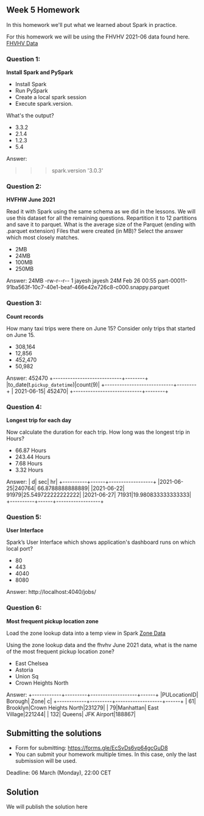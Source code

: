 ## Week 5 Homework 

In this homework we'll put what we learned about Spark in practice.

For this homework we will be using the FHVHV 2021-06 data found here. [FHVHV Data](https://github.com/DataTalksClub/nyc-tlc-data/releases/download/fhvhv/fhvhv_tripdata_2021-06.csv.gz )


### Question 1: 

**Install Spark and PySpark** 

- Install Spark
- Run PySpark
- Create a local spark session
- Execute spark.version.

What's the output?
- 3.3.2
- 2.1.4
- 1.2.3
- 5.4

Answer:
>>> spark.version
'3.0.3'

### Question 2: 

**HVFHW June 2021**

Read it with Spark using the same schema as we did in the lessons. 
We will use this dataset for all the remaining questions.
Repartition it to 12 partitions and save it to parquet.
What is the average size of the Parquet (ending with .parquet extension) Files that were created (in MB)? Select the answer which most closely matches.


- 2MB
- 24MB
- 100MB
- 250MB

Answer:
    24MB
    -rw-r--r-- 1 jayesh jayesh  24M Feb 26 00:55 part-00011-91ba563f-10c7-40e1-beaf-466e42e726c8-c000.snappy.parquet

### Question 3: 

**Count records**  

How many taxi trips were there on June 15?
Consider only trips that started on June 15.

- 308,164
- 12,856
- 452,470
- 50,982

Answer: 452470
+----------------------------+--------+
|to_date(t.`pickup_datetime`)|count(9)|
+----------------------------+--------+
|                  2021-06-15|  452470|
+----------------------------+--------+

### Question 4: 

**Longest trip for each day**  

Now calculate the duration for each trip.
How long was the longest trip in Hours?

- 66.87 Hours
- 243.44 Hours
- 7.68 Hours
- 3.32 Hours

Answer:
|         d|   sec|                hr|
+----------+------+------------------+
|2021-06-25|240764|  66.8788888888889|
|2021-06-22| 91979|25.549722222222222|
|2021-06-27| 71931|19.980833333333333|
+----------+------+------------------+

### Question 5: 

**User Interface**

 Spark’s User Interface which shows application's dashboard runs on which local port?

- 80
- 443
- 4040
- 8080

Answer:
    http://localhost:4040/jobs/

### Question 6: 

**Most frequent pickup location zone**

Load the zone lookup data into a temp view in Spark
[Zone Data](https://github.com/DataTalksClub/nyc-tlc-data/releases/download/misc/taxi_zone_lookup.csv)

Using the zone lookup data and the fhvhv June 2021 data, what is the name of the most frequent pickup location zone?

- East Chelsea
- Astoria
- Union Sq
- Crown Heights North

Answer: 
+------------+---------+-------------------+------+
|PULocationID|  Borough|               Zone|     c|
+------------+---------+-------------------+------+
|          61| Brooklyn|Crown Heights North|231279|
|          79|Manhattan|       East Village|221244|
|         132|   Queens|        JFK Airport|188867|


## Submitting the solutions

* Form for submitting: https://forms.gle/EcSvDs6vp64gcGuD8
* You can submit your homework multiple times. In this case, only the last submission will be used. 

Deadline: 06 March (Monday), 22:00 CET


## Solution

We will publish the solution here